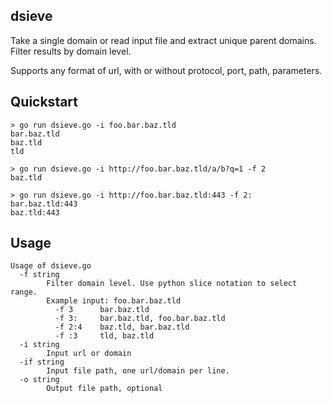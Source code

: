 dsieve
------
Take a single domain or read input file and extract unique parent domains. 
Filter results by domain level. 

 Supports any format of url, with or without protocol, port, path, parameters.


## Quickstart

```
> go run dsieve.go -i foo.bar.baz.tld 
bar.baz.tld
baz.tld
tld

> go run dsieve.go -i http://foo.bar.baz.tld/a/b?q=1 -f 2
baz.tld

> go run dsieve.go -i http://foo.bar.baz.tld:443 -f 2:
bar.baz.tld:443
baz.tld:443
```

## Usage
```
Usage of dsieve.go
  -f string
        Filter domain level. Use python slice notation to select range. 
        Example input: foo.bar.baz.tld 
          -f 3      bar.baz.tld 
          -f 3:     bar.baz.tld, foo.bar.baz.tld
          -f 2:4    baz.tld, bar.baz.tld
          -f :3     tld, baz.tld
  -i string
        Input url or domain
  -if string
        Input file path, one url/domain per line.
  -o string
        Output file path, optional

```


